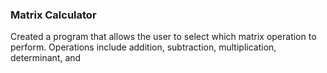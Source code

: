 <h3>Matrix Calculator</h3>
Created a program that allows the user to select which matrix operation to perform.
Operations include addition, subtraction, multiplication, determinant, and 

